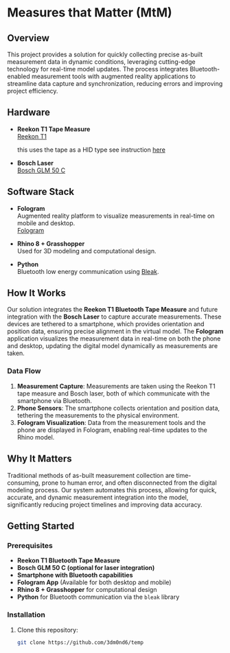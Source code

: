 # Measures that Matter (MtM)

## Overview

This project provides a solution for quickly collecting precise as-built measurement data in dynamic conditions, leveraging cutting-edge technology for real-time model updates. The process integrates Bluetooth-enabled measurement tools with augmented reality applications to streamline data capture and synchronization, reducing errors and improving project efficiency.

## Hardware

- **Reekon T1 Tape Measure**  
  [Reekon T1](https://www.reekon.tools/)

  this uses the tape as a HID type  see instruction [here](https://support.reekon.tools/hc/en-us/articles/20026126134292-Keyboard-Mode-Bluetooth-Digital-Tape-Measure)
  
- **Bosch Laser**  
  [Bosch GLM 50 C](https://www.boschtools.com/us/en/products/glm-50-c-0601072C10)

## Software Stack

- **Fologram**  
  Augmented reality platform to visualize measurements in real-time on mobile and desktop.  
  [Fologram](https://fologram.com/)
  
- **Rhino 8 + Grasshopper**  
  Used for 3D modeling and computational design.
  
- **Python**  
  Bluetooth low energy communication using [Bleak](https://github.com/hbldh/bleak).

## How It Works

Our solution integrates the **Reekon T1 Bluetooth Tape Measure** and future integration with the **Bosch Laser** to capture accurate measurements. These devices are tethered to a smartphone, which provides orientation and position data, ensuring precise alignment in the virtual model. The **Fologram** application visualizes the measurement data in real-time on both the phone and desktop, updating the digital model dynamically as measurements are taken.

### Data Flow

1. **Measurement Capture**: Measurements are taken using the Reekon T1 tape measure and Bosch laser, both of which communicate with the smartphone via Bluetooth.
2. **Phone Sensors**: The smartphone collects orientation and position data, tethering the measurements to the physical environment.
3. **Fologram Visualization**: Data from the measurement tools and the phone are displayed in Fologram, enabling real-time updates to the Rhino model.

## Why It Matters

Traditional methods of as-built measurement collection are time-consuming, prone to human error, and often disconnected from the digital modeling process. Our system automates this process, allowing for quick, accurate, and dynamic measurement integration into the model, significantly reducing project timelines and improving data accuracy.

## Getting Started

### Prerequisites

- **Reekon T1 Bluetooth Tape Measure**
- **Bosch GLM 50 C (optional for laser integration)**
- **Smartphone with Bluetooth capabilities**
- **Fologram App** (Available for both desktop and mobile)
- **Rhino 8 + Grasshopper** for computational design
- **Python** for Bluetooth communication via the `bleak` library

### Installation

1. Clone this repository:
   ```bash
   git clone https://github.com/3dm0nd6/temp
